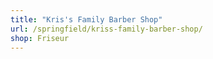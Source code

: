 ```yaml
---
title: "Kris's Family Barber Shop"
url: /springfield/kriss-family-barber-shop/
shop: Friseur
---
```

